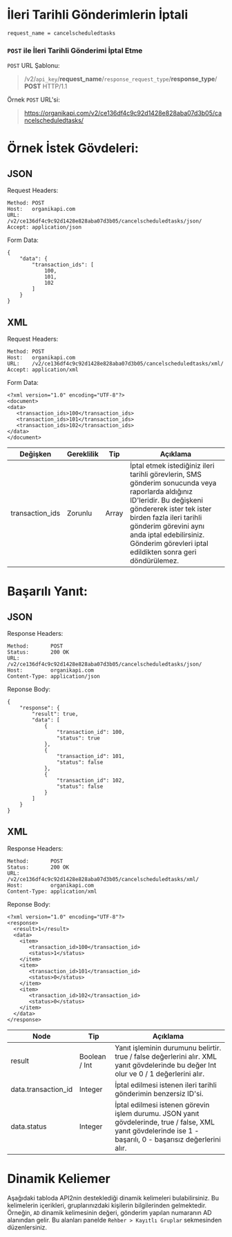 # İleri Tarihli Gönderimlerin İptali

```
request_name = cancelscheduledtasks
```

### `POST` ile İleri Tarihli Gönderimi İptal Etme

`POST` URL Şablonu:
> /v2/`api_key`/**request_name**/`response_request_type`/**response_type**/
**POST** HTTP/1.1

Örnek `POST` URL'si:
> https://organikapi.com/v2/ce136df4c9c92d1428e828aba07d3b05/cancelscheduledtasks/

# Örnek İstek Gövdeleri:
## JSON
Request Headers:
```
Method: POST
Host:   organikapi.com
URL:    /v2/ce136df4c9c92d1428e828aba07d3b05/cancelscheduledtasks/json/
Accept: application/json
```
Form Data:
```
{
    "data": {
        "transaction_ids": [
            100,
            101,
            102
        ]
    }
}
```

## XML

Request Headers:
```
Method: POST
Host:   organikapi.com
URL:    /v2/ce136df4c9c92d1428e828aba07d3b05/cancelscheduledtasks/xml/
Accept: application/xml
```
Form Data:
```
<?xml version="1.0" encoding="UTF-8"?>
<document>
<data>
   <transaction_ids>100</transaction_ids>
   <transaction_ids>101</transaction_ids>
   <transaction_ids>102</transaction_ids>
</data>
</document>
```


|Değişken|Gereklilik|Tip|Açıklama|
|-|-|-|-|
|transaction_ids|Zorunlu|Array|İptal etmek istediğiniz ileri tarihli görevlerin, SMS gönderim sonucunda veya raporlarda aldığınız ID'leridir. Bu değişkeni göndererek ister tek ister birden fazla ileri tarihli gönderim görevini aynı anda iptal edebilirsiniz. Gönderim görevleri iptal edildikten sonra geri döndürülemez.|

# Başarılı Yanıt:
## JSON
Response Headers:
```
Method:       POST
Status:       200 OK
URL:          /v2/ce136df4c9c92d1428e828aba07d3b05/cancelscheduledtasks/json/
Host:         organikapi.com
Content-Type: application/json
```
Reponse Body:
```
{
    "response": {
        "result": true,
        "data": [
            {
                "transaction_id": 100,
                "status": true
            },
            {
                "transaction_id": 101,
                "status": false
            },
            {
                "transaction_id": 102,
                "status": false
            }             
        ]
    }
}
```

## XML

Response Headers:
```
Method:       POST
Status:       200 OK
URL:          /v2/ce136df4c9c92d1428e828aba07d3b05/cancelscheduledtasks/xml/
Host:         organikapi.com
Content-Type: application/xml
```
Reponse Body:
```
<?xml version="1.0" encoding="UTF-8"?>
<response>
  <result>1</result>
  <data>
	<item>
	   <transaction_id>100</transaction_id>
	   <status>1</status>          
	</item>
	<item>
	   <transaction_id>101</transaction_id>
	   <status>0</status>           
	</item>
	<item>
	   <transaction_id>102</transaction_id>
	   <status>0</status>           
	</item> 	               
  </data>
</response>
```
|Node|Tip|Açıklama|
|-|-|-|
|result|Boolean / Int|Yanıt işleminin durumunu belirtir. true / false değerlerini alır. XML yanıt gövdelerinde bu değer Int olur ve 0 / 1 değerlerini alır.|
|data.transaction_id|Integer|İptal edilmesi istenen ileri tarihli gönderimin benzersiz ID'si.|
|data.status|Integer|İptal edilmesi istenen görevin işlem durumu. JSON yanıt gövdelerinde, true / false, XML yanıt gövdelerinde ise 1 - başarılı, 0 - başarısız değerlerini alır.|
# Dinamik Keliemer
Aşağıdaki tabloda API2nin desteklediği dinamik kelimeleri bulabilirsiniz. Bu kelimelerin içerikleri, gruplarınızdaki kişilerin bilgilerinden gelmektedir. Örneğin, `AD` dinamik kelimesinin değeri, gönderim yapılan numaranın AD alanından gelir. Bu alanları panelde `Rehber > Kayıtlı Gruplar` sekmesinden düzenlersiniz.
